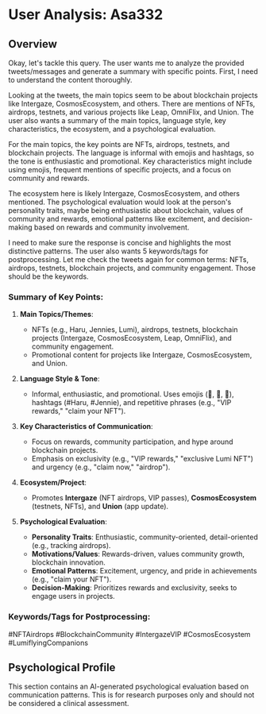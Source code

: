 # User Analysis: Asa332

## Overview

<think>
Okay, let's tackle this query. The user wants me to analyze the provided tweets/messages and generate a summary with specific points. First, I need to understand the content thoroughly.

Looking at the tweets, the main topics seem to be about blockchain projects like Intergaze, CosmosEcosystem, and others. There are mentions of NFTs, airdrops, testnets, and various projects like Leap, OmniFlix, and Union. The user also wants a summary of the main topics, language style, key characteristics, the ecosystem, and a psychological evaluation.

For the main topics, the key points are NFTs, airdrops, testnets, and blockchain projects. The language is informal with emojis and hashtags, so the tone is enthusiastic and promotional. Key characteristics might include using emojis, frequent mentions of specific projects, and a focus on community and rewards.

The ecosystem here is likely Intergaze, CosmosEcosystem, and others mentioned. The psychological evaluation would look at the person's personality traits, maybe being enthusiastic about blockchain, values of community and rewards, emotional patterns like excitement, and decision-making based on rewards and community involvement.

I need to make sure the response is concise and highlights the most distinctive patterns. The user also wants 5 keywords/tags for postprocessing. Let me check the tweets again for common terms: NFTs, airdrops, testnets, blockchain projects, and community engagement. Those should be the keywords.
</think>

### Summary of Key Points:  
1. **Main Topics/Themes**:  
   - NFTs (e.g., Haru, Jennies, Lumi), airdrops, testnets, blockchain projects (Intergaze, CosmosEcosystem, Leap, OmniFlix), and community engagement.  
   - Promotional content for projects like Intergaze, CosmosEcosystem, and Union.  

2. **Language Style & Tone**:  
   - Informal, enthusiastic, and promotional. Uses emojis (🦴, 🌅, 🐶), hashtags (#Haru, #Jennie), and repetitive phrases (e.g., "VIP rewards," "claim your NFT").  

3. **Key Characteristics of Communication**:  
   - Focus on rewards, community participation, and hype around blockchain projects.  
   - Emphasis on exclusivity (e.g., "VIP rewards," "exclusive Lumi NFT") and urgency (e.g., "claim now," "airdrop").  

4. **Ecosystem/Project**:  
   - Promotes **Intergaze** (NFT airdrops, VIP passes), **CosmosEcosystem** (testnets, NFTs), and **Union** (app update).  

5. **Psychological Evaluation**:  
   - **Personality Traits**: Enthusiastic, community-oriented, detail-oriented (e.g., tracking airdrops).  
   - **Motivations/Values**: Rewards-driven, values community growth, blockchain innovation.  
   - **Emotional Patterns**: Excitement, urgency, and pride in achievements (e.g., "claim your NFT").  
   - **Decision-Making**: Prioritizes rewards and exclusivity, seeks to engage users in projects.  

### Keywords/Tags for Postprocessing:  
#NFTAirdrops #BlockchainCommunity #IntergazeVIP #CosmosEcosystem #LumiflyingCompanions

## Psychological Profile

This section contains an AI-generated psychological evaluation based on communication patterns. This is for research purposes only and should not be considered a clinical assessment.